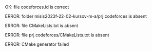 OK: file codeforces.id is correct
ERROR: folder misis2023f-22-02-kursov-m-a/prj.codeforces is absent
ERROR: file CMakeLists.txt is absent
ERROR: file prj.codeforces/CMakeLists.txt is absent
ERROR: CMake generator failed
